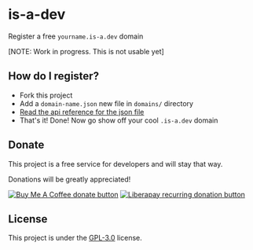# is-a-dev
Register a free `yourname.is-a.dev` domain

[NOTE: Work in progress. This is not usable yet]

## How do I register?
* Fork this project
* Add a `domain-name.json` new file in `domains/` directory
* [Read the api reference for the json file](./API.md)
* That's it! Done! Now go show off your cool `.is-a.dev` domain

## Donate
This project is a free service for developers and will stay that way.

Donations will be greatly appreciated!

<a href="https://www.buymeacoffee.com/phenax" target="_blank"><img src="https://img.shields.io/badge/buy%20me%20a%20coffee-donate-blue.svg?style=flat-square" alt="Buy Me A Coffee donate button" /></a>
<a href="https://liberapay.com/phenax" target="_blank"><img src="https://img.shields.io/badge/liberapay-donate-yellow.svg?style=flat-square" alt="Liberapay recurring donation button" /></a>


## License
This project is under the [GPL-3.0](./LICENSE) license.
